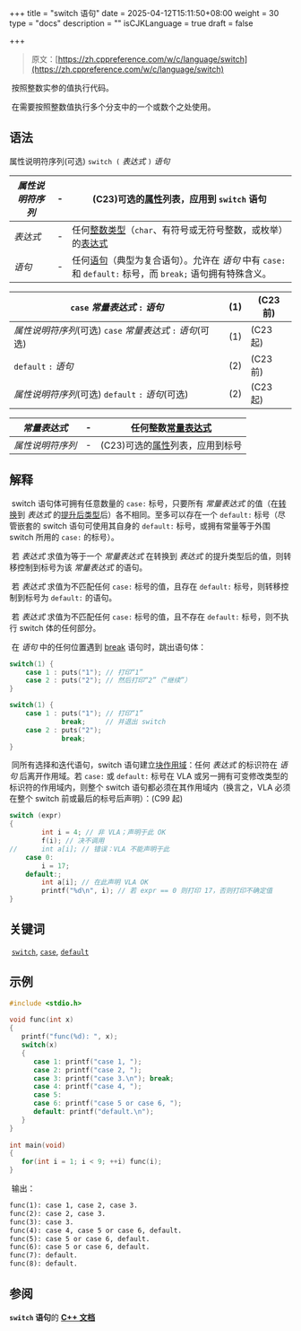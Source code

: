 +++
title = "switch 语句"
date = 2025-04-12T15:11:50+08:00
weight = 30
type = "docs"
description = ""
isCJKLanguage = true
draft = false

+++

> 原文：[https://zh.cppreference.com/w/c/language/switch](https://zh.cppreference.com/w/c/language/switch)

​	按照整数实参的值执行代码。

​	在需要按照整数值执行多个分支中的一个或数个之处使用。

## 语法

属性说明符序列(可选) `switch (` *表达式* `)` *语句*

| *属性说明符序列* | -    | (C23)可选的[属性](https://zh.cppreference.com/w/c/language/attributes)列表，应用到 `switch` 语句 |
| ---------------- | ---- | ------------------------------------------------------------ |
| *表达式*         | -    | 任何[整数类型](https://zh.cppreference.com/w/c/language/types#.E7.B1.BB.E5.9E.8B.E7.BB.84.E5.88.AB)（`char`、有符号或无符号整数，或枚举）的[表达式](https://zh.cppreference.com/w/c/language/expressions) |
| *语句*           | -    | 任何[语句](https://zh.cppreference.com/w/c/language/statements)（典型为复合语句）。允许在 *语句* 中有 `case:` 和 `default:` 标号，而 `break;` 语句拥有特殊含义。 |

| `case` *常量表达式* `:` *语句*                              | (1)  | (C23 前) |
| ----------------------------------------------------------- | ---- | -------- |
| *属性说明符序列*(可选) `case` *常量表达式* `:` *语句*(可选) | (1)  | (C23 起) |
| `default` `:` *语句*                                        | (2)  | (C23 前) |
| *属性说明符序列*(可选) `default` `:` *语句*(可选)           | (2)  | (C23 起) |

| *常量表达式*     | -    | 任何整数[常量表达式](https://zh.cppreference.com/w/c/language/constant_expression) |
| ---------------- | ---- | ------------------------------------------------------------ |
| *属性说明符序列* | -    | (C23)可选的[属性](https://zh.cppreference.com/w/c/language/attributes)列表，应用到标号 |

## 解释

​	switch 语句体可拥有任意数量的 `case:` 标号，只要所有 *常量表达式* 的值（在[转换](https://zh.cppreference.com/w/c/language/conversion)到 *表达式* 的[提升后类型](https://zh.cppreference.com/w/c/language/conversion#.E6.95.B4.E6.95.B0.E6.8F.90.E5.8D.87)后）各不相同。至多可以存在一个 `default:` 标号（尽管嵌套的 switch 语句可使用其自身的 `default:` 标号，或拥有常量等于外围 switch 所用的 `case:` 的标号）。

​	若 *表达式* 求值为等于一个 *常量表达式* 在转换到 *表达式* 的提升类型后的值，则转移控制到标号为该 *常量表达式* 的语句。

​	若 *表达式* 求值为不匹配任何 `case:` 标号的值，且存在 `default:` 标号，则转移控制到标号为 `default:` 的语句。

​	若 *表达式* 求值为不匹配任何 `case:` 标号的值，且不存在 `default:` 标号，则不执行 switch 体的任何部分。

​	在 *语句* 中的任何位置遇到 [break](https://zh.cppreference.com/w/c/language/break) 语句时，跳出语句体：

```c
switch(1) {
    case 1 : puts("1"); // 打印“1”
    case 2 : puts("2"); // 然后打印“2”（“继续”）
}
```

```c
switch(1) {
    case 1 : puts("1"); // 打印“1”
             break;     // 并退出 switch
    case 2 : puts("2");
             break;
}
```

​	同所有选择和迭代语句，switch 语句建立[块作用域](https://zh.cppreference.com/w/c/language/scope)：任何 *表达式* 的标识符在 *语句* 后离开作用域。若 `case:` 或 `default:` 标号在 VLA 或另一拥有可变修改类型的标识符的作用域内，则整个 switch 语句都必须在其作用域内（换言之，VLA 必须在整个 switch 前或最后的标号后声明）：(C99 起)

```c
switch (expr)
{
        int i = 4; // 非 VLA；声明于此 OK
        f(i); // 决不调用
//      int a[i]; // 错误：VLA 不能声明于此
    case 0:
        i = 17;
    default:;
        int a[i]; // 在此声明 VLA OK
        printf("%d\n", i); // 若 expr == 0 则打印 17，否则打印不确定值
}
```

## 关键词

​	[`switch`](https://zh.cppreference.com/w/c/keyword/switch), [`case`](https://zh.cppreference.com/w/c/keyword/case), [`default`](https://zh.cppreference.com/w/c/keyword/default)

## 示例

```c
#include <stdio.h>
 
void func(int x)
{
   printf("func(%d): ", x);
   switch(x)
   {
      case 1: printf("case 1, ");
      case 2: printf("case 2, ");
      case 3: printf("case 3.\n"); break;
      case 4: printf("case 4, ");
      case 5:
      case 6: printf("case 5 or case 6, ");
      default: printf("default.\n");
   }
}
 
int main(void)
{
   for(int i = 1; i < 9; ++i) func(i);
}
```

​	输出：

```txt
func(1): case 1, case 2, case 3.
func(2): case 2, case 3.
func(3): case 3.
func(4): case 4, case 5 or case 6, default.
func(5): case 5 or case 6, default.
func(6): case 5 or case 6, default.
func(7): default.
func(8): default.
```

## 参阅

**`switch` 语句**的 **[C++ 文档](https://zh.cppreference.com/w/cpp/language/switch)**